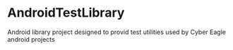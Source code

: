 AndroidTestLibrary
==================

Android library project designed to provid test utilities used by Cyber Eagle android projects
